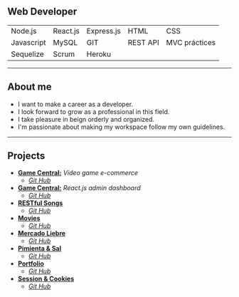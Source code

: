 Web Developer
---

|            |          |            |          |               |
|------------|----------|------------|----------|---------------|
| Node.js    | React.js | Express.js | HTML     | CSS           |
| Javascript | MySQL    | GIT        | REST API | MVC práctices |
| Sequelize  | Scrum    | Heroku     |          |          

---
About me
---

- I want to make a career as a developer.
- I look forward to grow as a professional in this field.
- I take pleasure in beign orderly and organized.
- I'm passionate about making my workspace follow my own guidelines.

---
Projects
----
- **[Game Central:](https://g6-game-central.herokuapp.com/)** *Video game e-commerce*
    - *[Git Hub](https://github.com/matiasncocco/grupo_6_GameCentral)*
- **[Game Central:](https://game-central-dashboard.herokuapp.com/)** *React.js admin dashboard*
    - *[Git Hub](https://github.com/santiagoGuastavino/game-central-dashboard)*
- **[RESTful Songs](https://musicando-rest.herokuapp.com/)**
    - *[Git Hub](https://github.com/santiagoGuastavino/musicando)*
- **[Movies](https://smg-movies.herokuapp.com/)**
    - *[Git Hub](https://github.com/santiagoGuastavino/movies)*
- **[Mercado Liebre](https://mercado-liebre-smg.herokuapp.com/)**
    - *[Git Hub](https://github.com/santiagoGuastavino/mercadoLiebre)*
- **[Pimienta & Sal](https://pimienta-y-sal.herokuapp.com/)**
    - *[Git Hub](https://github.com/santiagoGuastavino/pimienta-y-sal)*
- **[Portfolio](https://my-portfolio-smg.herokuapp.com/)**
    - *[Git Hub](https://github.com/santiagoGuastavino/portfolio)*
- **[Session & Cookies](https://session-cookies-practice.herokuapp.com/)**
    - *[Git Hub](https://github.com/santiagoGuastavino/login-practice)*